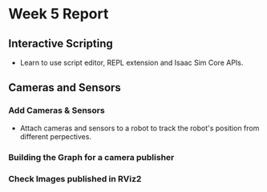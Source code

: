 # Week 5 Report
## Interactive Scripting
- Learn to use script editor, REPL extension and Isaac Sim Core APIs.
## Cameras and Sensors
### Add Cameras & Sensors
- Attach cameras and sensors to a robot to track the robot's position from different perpectives.

### Building the Graph for a camera publisher

### Check Images published in RViz2